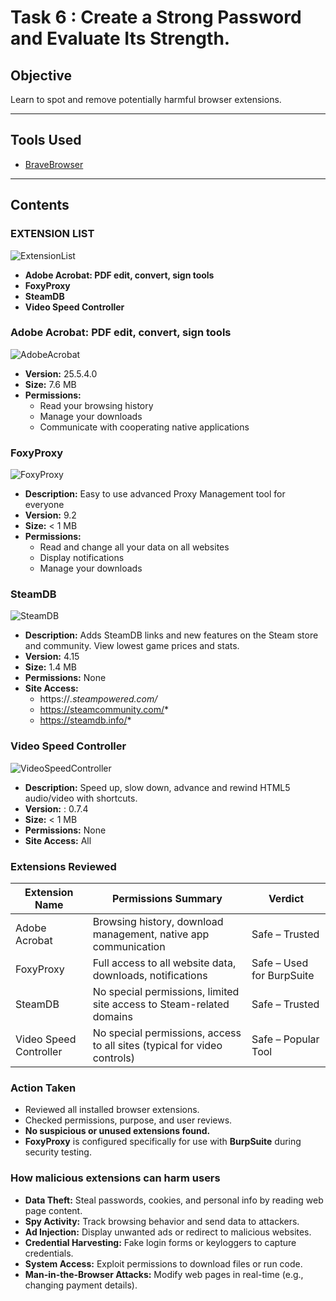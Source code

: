 # Task 6 : Create a Strong Password and Evaluate Its Strength.

## Objective
Learn to spot and remove potentially harmful browser extensions.

---

## Tools Used
- [BraveBrowser](https://brave.com/)

---
## Contents

### EXTENSION LIST

![ExtensionList](imgs/extension_list.png)

- **Adobe Acrobat: PDF edit, convert, sign tools**
- **FoxyProxy**
- **SteamDB**
- **Video Speed Controller**


### Adobe Acrobat: PDF edit, convert, sign tools

![AdobeAcrobat](imgs/acrobat.png)

- **Version:** 25.5.4.0
- **Size:** 7.6 MB
- **Permissions:**
   - Read your browsing history
   - Manage your downloads
   - Communicate with cooperating native applications
   
### FoxyProxy

![FoxyProxy](imgs/FoxyProxy.png)

- **Description:** Easy to use advanced Proxy Management tool for everyone
- **Version:** 9.2
- **Size:** < 1 MB
- **Permissions:**
   - Read and change all your data on all websites
   - Display notifications
   - Manage your downloads

### SteamDB

![SteamDB](imgs/SteamDB.png)

- **Description:** Adds SteamDB links and new features on the Steam store and community. View lowest game prices and stats.
- **Version:** 4.15
- **Size:** 1.4 MB
- **Permissions:** None
- **Site Access:**
   - https://*.steampowered.com/*
   - https://steamcommunity.com/*
   - https://steamdb.info/*

### Video Speed Controller

![VideoSpeedController](imgs/VideoSpeedController.png)

- **Description:** Speed up, slow down, advance and rewind HTML5 audio/video with shortcuts.
- **Version:** : 0.7.4
- **Size:** < 1 MB
- **Permissions:** None
- **Site Access:** All


### Extensions Reviewed 

| Extension Name         |                              Permissions Summary                         |          Verdict          |
|------------------------|--------------------------------------------------------------------------|---------------------------|
| Adobe Acrobat          | Browsing history, download management, native app communication          |Safe – Trusted             |
| FoxyProxy              | Full access to all website data, downloads, notifications                |Safe – Used for BurpSuite  |
| SteamDB                | No special permissions, limited site access to Steam-related domains     |Safe – Trusted             |
| Video Speed Controller | No special permissions, access to all sites (typical for video controls) |Safe – Popular Tool        |


### Action Taken 
 - Reviewed all installed browser extensions.
 - Checked permissions, purpose, and user reviews.
 - **No suspicious or unused extensions found.**
 - **FoxyProxy** is configured specifically for use with **BurpSuite** during security testing.



### How malicious extensions can harm users
 - **Data Theft:** Steal passwords, cookies, and personal info by reading web page content.
 - **Spy Activity:** Track browsing behavior and send data to attackers.
 - **Ad Injection:** Display unwanted ads or redirect to malicious websites.
 - **Credential Harvesting:** Fake login forms or keyloggers to capture credentials.
 - **System Access:** Exploit permissions to download files or run code.
 - **Man-in-the-Browser Attacks:** Modify web pages in real-time (e.g., changing payment details).